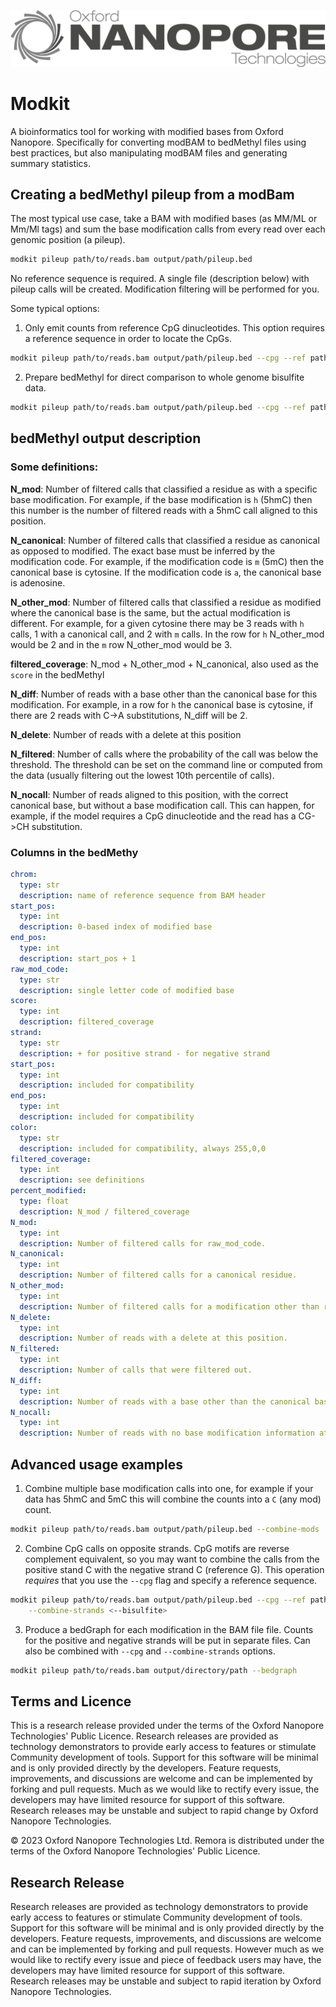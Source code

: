 ![Oxford Nanopore Technologies logo](https://github.com/epi2me-labs/modbam2bed/raw/master/images/ONT_logo_590x106.png)

# Modkit

A bioinformatics tool for working with modified bases from Oxford Nanopore. Specifically for converting modBAM
to bedMethyl files using best practices, but also manipulating modBAM files and generating summary statistics.

## Creating a bedMethyl pileup from a modBam

The most typical use case, take a BAM with modified bases (as MM/ML or Mm/Ml tags) and sum the base
modification calls from every read over each genomic position (a pileup). 

```bash
modkit pileup path/to/reads.bam output/path/pileup.bed 
```

No reference sequence is required. A single file (description below) with pileup calls will be created.
Modification filtering will be performed for you.

Some typical options:

1. Only emit counts from reference CpG dinucleotides. This option requires a reference sequence in order to
   locate the CpGs.

```bash
modkit pileup path/to/reads.bam output/path/pileup.bed --cpg --ref path/to/reference.fasta
```
2. Prepare bedMethyl for direct comparison to whole genome bisulfite data.

```bash
modkit pileup path/to/reads.bam output/path/pileup.bed --cpg --ref path/to/reference.fasta --bisulfite
```

## bedMethyl output description

### Some definitions:

**N_mod**: Number of filtered calls that classified a residue as with a specific base modification.  For
example, if the base modification is `h` (5hmC) then this number is the number of filtered reads with a 5hmC
call aligned to this position.

**N_canonical**: Number of filtered calls that classified a residue as canonical as opposed to modified. The
exact base must be inferred by the modification code. For example, if the modification code is `m` (5mC) then
the canonical base is cytosine. If the modification code is `a`, the canonical base is adenosine.

**N_other_mod**: Number of filtered calls that classified a residue as modified where the canonical base is the
same, but the actual modification is different. For example, for a given cytosine there may be 3 reads with
`h` calls, 1 with a canonical call, and 2 with `m` calls. In the row for `h` N_other_mod would be 2 and in the
`m` row N_other_mod would be 3.

**filtered_coverage**: N_mod + N_other_mod + N_canonical, also used as the `score` in the bedMethyl

**N_diff**: Number of reads with a base other than the canonical base for this modification. For example, in a row
for `h` the canonical base is cytosine, if there are 2 reads with C->A substitutions, N_diff will be 2.

**N_delete**: Number of reads with a delete at this position

**N_filtered**: Number of calls where the probability of the call was below the threshold. The threshold can be
set on the command line or computed from the data (usually filtering out the lowest 10th percentile of calls).

**N_nocall**: Number of reads aligned to this position, with the correct canonical base, but without a base
modification call. This can happen, for example, if the model requires a CpG dinucleotide and the read has a
CG->CH substitution.

### Columns in the bedMethy

```yaml
chrom:
  type: str
  description: name of reference sequence from BAM header
start_pos:
  type: int
  description: 0-based index of modified base
end_pos:
  type: int
  description: start_pos + 1
raw_mod_code:
  type: str
  description: single letter code of modified base
score:
  type: int
  description: filtered_coverage
strand:
  type: str
  description: + for positive strand - for negative strand
start_pos:
  type: int
  description: included for compatibility 
end_pos:
  type: int
  description: included for compatibility 
color:
  type: str
  description: included for compatibility, always 255,0,0
filtered_coverage:
  type: int
  description: see definitions
percent_modified:
  type: float
  description: N_mod / filtered_coverage
N_mod:
  type: int
  description: Number of filtered calls for raw_mod_code.
N_canonical:
  type: int
  description: Number of filtered calls for a canonical residue.
N_other_mod:
  type: int
  description: Number of filtered calls for a modification other than raw_mod_code.
N_delete:
  type: int
  description: Number of reads with a delete at this position.
N_filtered:
  type: int
  description: Number of calls that were filtered out.
N_diff:
  type: int
  description: Number of reads with a base other than the canonical base corresponding to raw_mod_code.
N_nocall:
  type: int
  description: Number of reads with no base modification information at this position.
```

## Advanced usage examples

1. Combine multiple base modification calls into one, for example if your data has 5hmC and 5mC
   this will combine the counts into a `C` (any mod) count.

```bash
modkit pileup path/to/reads.bam output/path/pileup.bed --combine-mods
```

2. Combine CpG calls on opposite strands. CpG motifs are reverse complement equivalent, so you may want to
   combine the calls from the positive stand C with the negative strand C (reference G). This operation
   _requires_ that you use the `--cpg` flag and specify a reference sequence.

```bash
modkit pileup path/to/reads.bam output/path/pileup.bed --cpg --ref path/to/reference.fasta \
    --combine-strands <--bisulfite> 
```

3. Produce a bedGraph for each modification in the BAM file file. Counts for the positive and negative strands
   will be put in separate files. Can also be combined with `--cpg` and `--combine-strands` options.

```bash
modkit pileup path/to/reads.bam output/directory/path --bedgraph
```


## Terms and Licence

This is a research release provided under the terms of the Oxford Nanopore Technologies' Public Licence.
Research releases are provided as technology demonstrators to provide early access to features or stimulate
Community development of tools.  Support for this software will be minimal and is only provided directly by
the developers. Feature requests, improvements, and discussions are welcome and can be implemented by forking
and pull requests.  Much as we would like to rectify every issue, the developers may have limited resource for
support of this software.  Research releases may be unstable and subject to rapid change by Oxford Nanopore
Technologies.

© 2023 Oxford Nanopore Technologies Ltd.  Remora is distributed under the terms of the Oxford Nanopore
Technologies' Public Licence.

## Research Release

Research releases are provided as technology demonstrators to provide early access to features or stimulate
Community development of tools. Support for this software will be minimal and is only provided directly by the
developers. Feature requests, improvements, and discussions are welcome and can be implemented by forking and
pull requests. However much as we would like to rectify every issue and piece of feedback users may have, the
developers may have limited resource for support of this software. Research releases may be unstable and
subject to rapid iteration by Oxford Nanopore Technologies.

